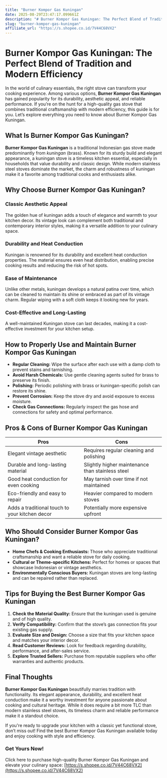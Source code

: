 ```yaml
---
title: "Burner Kompor Gas Kuningan"
date: 2025-08-29T23:47:17.099661Z
description: "# Burner Kompor Gas Kuningan: The Perfect Blend of Tradition and Modern Efficiency..."
slug: "burner-kompor-gas-kuningan"
affiliate_url: "https://s.shopee.co.id/7V44C68VX2"
---
```

# Burner Kompor Gas Kuningan: The Perfect Blend of Tradition and Modern Efficiency

In the world of culinary essentials, the right stove can transform your cooking experience. Among various options, **Burner Kompor Gas Kuningan** has gained popularity for its durability, aesthetic appeal, and reliable performance. If you’re on the hunt for a high-quality gas stove that combines traditional craftsmanship with modern efficiency, this guide is for you. Let’s explore everything you need to know about Burner Kompor Gas Kuningan.

## What Is Burner Kompor Gas Kuningan?

**Burner Kompor Gas Kuningan** is a traditional Indonesian gas stove made predominantly from *kuningan* (brass). Known for its sturdy build and elegant appearance, a kuningan stove is a timeless kitchen essential, especially in households that value durability and classic design. While modern stainless steel stoves dominate the market, the charm and robustness of kuningan make it a favorite among traditional cooks and enthusiasts alike.

## Why Choose Burner Kompor Gas Kuningan?

### Classic Aesthetic Appeal

The golden hue of kuningan adds a touch of elegance and warmth to your kitchen decor. Its vintage look can complement both traditional and contemporary interior styles, making it a versatile addition to your culinary space.

### Durability and Heat Conduction

Kuningan is renowned for its durability and excellent heat conduction properties. The material ensures even heat distribution, enabling precise cooking results and reducing the risk of hot spots.

### Ease of Maintenance

Unlike other metals, kuningan develops a natural patina over time, which can be cleaned to maintain its shine or embraced as part of its vintage charm. Regular wiping with a soft cloth keeps it looking new for years.

### Cost-Effective and Long-Lasting

A well-maintained Kuningan stove can last decades, making it a cost-effective investment for your kitchen setup.

## How to Properly Use and Maintain Burner Kompor Gas Kuningan

- **Regular Cleaning:** Wipe the surface after each use with a damp cloth to prevent stains and tarnishing.
- **Avoid Harsh Chemicals:** Use gentle cleaning agents suited for brass to preserve its finish.
- **Polishing:** Periodic polishing with brass or kuningan-specific polish can restore its shine.
- **Prevent Corrosion:** Keep the stove dry and avoid exposure to excess moisture.
- **Check Gas Connections:** Regularly inspect the gas hose and connections for safety and optimal performance.

## Pros & Cons of Burner Kompor Gas Kuningan

| Pros                                                 | Cons                                         |
|--------------------------------------------------------|----------------------------------------------|
| Elegant vintage aesthetic                            | Requires regular cleaning and polishing    |
| Durable and long-lasting material                     | Slightly higher maintenance than stainless steel |
| Good heat conduction for even cooking                | May tarnish over time if not maintained   |
| Eco-friendly and easy to repair                        | Heavier compared to modern stoves          |
| Adds a traditional touch to your kitchen decor      | Potentially more expensive upfront        |

## Who Should Consider Burner Kompor Gas Kuningan?

- **Home Chefs & Cooking Enthusiasts:** Those who appreciate traditional craftsmanship and want a reliable stove for daily cooking.
- **Cultural or Theme-specific Kitchens:** Perfect for homes or spaces that showcase Indonesian or vintage aesthetics.
- **Environmentally Conscious Buyers:** Kuningan stoves are long-lasting and can be repaired rather than replaced.

## Tips for Buying the Best Burner Kompor Gas Kuningan

1. **Check the Material Quality:** Ensure that the kuningan used is genuine and of high quality.
2. **Verify Compatibility:** Confirm that the stove’s gas connection fits your existing gas supply.
3. **Evaluate Size and Design:** Choose a size that fits your kitchen space and matches your interior decor.
4. **Read Customer Reviews:** Look for feedback regarding durability, performance, and after-sales service.
5. **Explore Trusted Sellers:** Purchase from reputable suppliers who offer warranties and authentic products.

## Final Thoughts

**Burner Kompor Gas Kuningan** beautifully marries tradition with functionality. Its elegant appearance, durability, and excellent heat conduction make it a worthy investment for anyone passionate about cooking and cultural heritage. While it does require a bit more TLC than modern stainless steel stoves, its timeless charm and reliable performance make it a standout choice.

If you're ready to upgrade your kitchen with a classic yet functional stove, don’t miss out! Find the best Burner Kompor Gas Kuningan available today and enjoy cooking with style and efficiency.

### Get Yours Now!

Click here to purchase high-quality Burner Kompor Gas Kuningan and elevate your culinary space: [https://s.shopee.co.id/7V44C68VX2](https://s.shopee.co.id/7V44C68VX2)